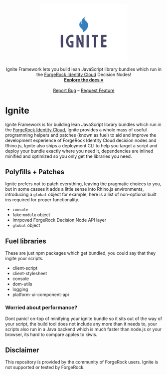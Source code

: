 <div align="center">
  <a href="https://github.com/adam-cyclones/Ignite">
    <img src="docs/images/ignite-logo.png" alt="Ignite Logo" width="280">
  </a>

  <p align="center">
    Ignite Framework lets you build lean JavaScript library bundles which run in the <a href='https://backstage.forgerock.com/docs/idcloud/latest/home.html'>ForgeRock Identity Cloud</a> Decision Nodes!
    <br />
    <a href="https://github.com/adam-cyclones/Ignite/docs"><strong>Explore the docs »</strong></a>
    <br />
    <br />
    <a href="https://github.com/adam-cyclones/Ignite/issues">Report Bug</a>
    –
    <a href="https://github.com/adam-cyclones/Ignite/issues">Request Feature</a>
  </p>
</div>

# Ignite

Ignite Framework is for building lean JavaScript library bundles which run in the <a href='https://backstage.forgerock.com/docs/idcloud/latest/home.html'>ForgeRock Identity Cloud</a>, Ignite provides a whole mass of useful programming helpers and patches (known as fuel) to aid and improve the development experience of ForgeRock Identity Cloud decision nodes and Rhino.js, Ignite also ships a deployment CLI to help you target a script and deploy your bundle exactly where you need it, dependencies are inlined minified and optimized so you only get the libraries you need.

## Polyfills + Patches

Ignite prefers not to patch everything, leaving the pragmatic choices to you, but in some casses it adds a little sense into Rhino.js environments, introducing a `global` object for example, here is a list of non-optional built ins required for proper functionality.

- `console`
- fake `module` object
- Imrpoved ForgeRock Decision Node API layer
- `global` object

## Fuel libraries

These are just npm packages which get bundled, you could say that they ingite your scripts.

- client-script
- client-stylesheet
- console
- dom-utils
- logging
- platform-ui-component-api

### Worried about performance?

Dont panic! on-top of minifying your ignite bundle so it sits out of the way of your script, the build tool does not include any more than it needs to, your scripts also run in a Java backend which is much faster than node.js or your browser, its hard to compare apples to kiwis.

## Disclaimer

This repository is provided by the community of ForgeRock users. Ignite is not supported or tested by ForgeRock.
